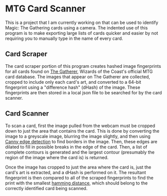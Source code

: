 
# MTG Card Scanner
This is a project that I am currently working on that can be used to identify Magic: The Gathering cards using a camera. The indented use of this program is to make exporting large lists of cards quicker and easier by not requiring you to manually type in the name of every card.

## Card Scraper
The card scraper portion of this program creates hashed image fingerprints for all cards found on [The Gatherer](https://gatherer.wizards.com/Pages/Search/Default.aspx?name=+[%22%22]), Wizards of the Coast's official MTG card database. The images that appear on The Gatherer are collected, cropped to include only each card's art, and converted to a 64-bit fingerprint using a "difference hash" (dHash) of the image. These fingerprints are then stored in a local json file to be searched for by the card scanner.

## Card Scanner
To scan a card, first the image pulled from the webcam must be cropped down to just the area that contains the card. This is done by converting the image to a greyscale image, blurring the image slightly, and then using [Canny edge detection](https://docs.opencv.org/master/da/d22/tutorial_py_canny.html) to find borders in the image. Then, these edges are dilated to fill in possible breaks in the edge of the card. Then, a list of complete contours is generated and the largest contour (presumably the region of the image where the card is) is returned.

Once the image has cropped to just the area where the card is, just the card's art is extracted, and a dHash is performed on it. The resultant fingerprint is then compared to all of the scraped fingerprints to find the print with the smallest [hamming distance](https://en.wikipedia.org/wiki/Hamming_distance), which should belong to the correctly identified card being scanned.